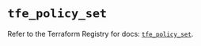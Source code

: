 # `tfe_policy_set`

Refer to the Terraform Registry for docs: [`tfe_policy_set`](https://registry.terraform.io/providers/hashicorp/tfe/0.66.0/docs/resources/policy_set).
